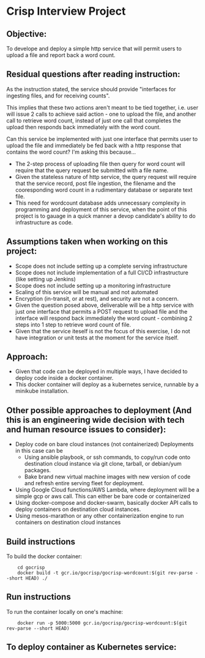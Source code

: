 # Crisp Interview Project


## Objective:

To develope and deploy a simple http service that will permit users to upload a file and report back a word count. 


## Residual questions after reading instruction:

As the instruction stated, the service should provide "interfaces for ingesting files, and for receiving counts". 

This implies that these two actions aren't meant to be tied together, i.e. user will issue 2 calls to achieve said action - one to upload the file, and another call to retrieve word count, instead of just one call that completes the upload then responds back immediately with the word count. 

Can this service be implemented with just one interface that permits user to upload the file and immediately be fed back with a http response that contains the word count?  I'm asking this because...
 
 * The 2-step process of uploading file then query for word count will require that the query request be submitted with a file name. 
 * Given the stateless nature of http service, the query request will require that the service record, post file ingestion, the filename and the cooresponding word count in a rudimentary database or separate text file.
 * This need for wordcount database adds unnecessary complexity in programming and deployment of this service, when the point of this project is to gauage in a quick manner a devop candidate's ability to do infrastructure as code. 


## Assumptions taken when working on this project:

 * Scope does not include setting up a complete serving infrastructure 
 * Scope does not include implementation of a full CI/CD infrastructure (like setting up Jenkins)
 * Scope does not include setting up a monitoring infrastructure
 * Scaling of this service will be manual and not automated
 * Encryption (in-transit, or at rest), and security are not a concern.
 * Given the question posed above, deliverable will be a http service with just one interface that permits a POST request to upload file and the interface will respond back immediately the word count - combining 2 steps into 1 step to retrieve word count of file.
 * Given that the service iteself is not the focus of this exercise, I do not have integration or unit tests at the moment for the service itself.


## Approach:

 * Given that code can be deployed in multiple ways, I have decided to deploy code inside a docker container. 
 * This docker container will deploy as a kubernetes service, runnable by a minikube installation.


## Other possible approaches to deployment (And this is an engineering wide decision with tech and human resource issues to consider):

 * Deploy code on bare cloud instances (not containerized) Deployments in this case can be
   * Using ansible playbook, or ssh commands, to copy/run code onto destination cloud instance via git clone, tarball, or debian/yum packages.
   * Bake brand new virtual machine images with new version of code and refresh entire serving fleet for deployment.
 * Using Google Cloud functions/AWS Lambda, where deployment will be a simple gcp or aws call. This can either be bare code or containerized
 * Using docker-compose and docker-swarm, basically docker API calls to deploy containers on destination cloud instances.
 * Using mesos-marathon or any other containerization engine to run containers on destination cloud instances


## Build instructions

To build the docker container:

```
    cd gocrisp
    docker build -t gcr.io/gocrisp/gocrisp-wordcount:$(git rev-parse --short HEAD) ./
```


## Run instructions

To run the container locally on one's machine:

```
    docker run -p 5000:5000 gcr.io/gocrisp/gocrisp-wordcount:$(git rev-parse --short HEAD)
```


## To deploy container as Kubernetes service:


